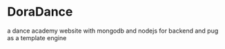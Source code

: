 # DoraDance
a dance academy website with mongodb and nodejs for backend and pug as a template engine

